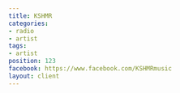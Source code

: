 ```yaml
---
title: KSHMR
categories:
- radio
- artist
tags:
- artist
position: 123
facebook: https://www.facebook.com/KSHMRmusic
layout: client
---
```


